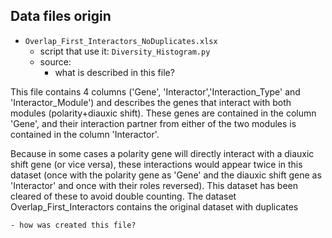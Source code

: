 ## Data files origin 

- `Overlap_First_Interactors_NoDuplicates.xlsx` 
    - script that use it: `Diversity_Histogram.py`
    - source:
        - what is described in this file? 

This file contains 4 columns ('Gene', 'Interactor','Interaction_Type' and 'Interactor_Module')
and describes the genes that interact with both modules (polarity+diauxic shift).
These genes are contained in the column 'Gene', and their interaction partner from either of the two modules is contained 
in the column 'Interactor'.

Because in some cases a polarity gene will directly interact with a diauxic shift gene (or vice versa), 
these interactions would appear twice in this dataset (once with the polarity gene as 'Gene' and the diauxic shift gene as 'Interactor' 
and once with their roles reversed). This dataset has been cleared of these to avoid double counting. 
The dataset Overlap_First_Interactors contains the original dataset with duplicates

    - how was created this file? 
    